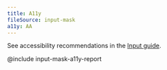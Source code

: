 ```yaml
---
title: A11y
fileSource: input-mask
a11y: AA
---
```


See accessibility recommendations in the [Input guide](/components/input/input-a11y/).

@include input-mask-a11y-report
